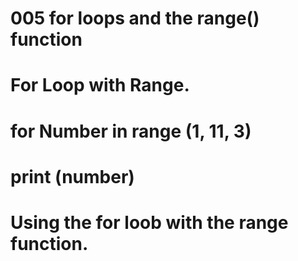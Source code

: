 # 005 for loops and the range() function
# For Loop with Range.
# for Number in range (1, 11, 3)
# print (number)

# Using the for loob with the range function.
